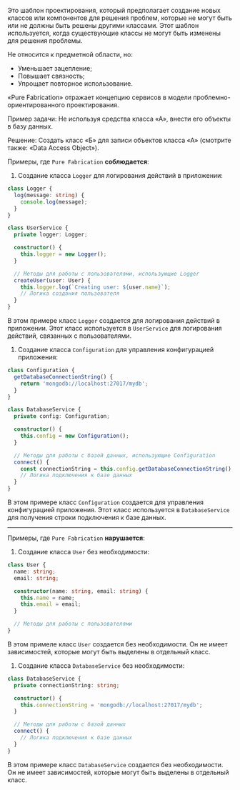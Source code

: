 Это шаблон проектирования, который предполагает создание новых классов или компонентов для решения проблем, которые не могут быть или не должны быть решены другими классами. Этот шаблон используется, когда существующие классы не могут быть изменены для решения проблемы.

Не относится к предметной области, но:

- Уменьшает зацепление;
- Повышает связность;
- Упрощает повторное использование.

«Pure Fabrication» отражает концепцию сервисов в модели проблемно-ориентированного проектирования.

Пример задачи: Не используя средства класса «А», внести его объекты в базу данных.

Решение: Создать класс «Б» для записи объектов класса «А» (смотрите также: «Data Access Object»).

Примеры, где `Pure Fabrication` **соблюдается**:

1. Создание класса `Logger` для логирования действий в приложении:

```ts
class Logger {
  log(message: string) {
    console.log(message);
  }
}

class UserService {
  private logger: Logger;

  constructor() {
    this.logger = new Logger();
  }

  // Методы для работы с пользователями, использующие Logger
  createUser(user: User) {
    this.logger.log(`Creating user: ${user.name}`);
    // Логика создания пользователя
  }
}
```

В этом примере класс `Logger` создается для логирования действий в приложении. Этот класс используется в `UserService` для логирования действий, связанных с пользователями.

1. Создание класса `Configuration` для управления конфигурацией приложения:

```ts
class Configuration {
  getDatabaseConnectionString() {
    return 'mongodb://localhost:27017/mydb';
  }
}

class DatabaseService {
  private config: Configuration;

  constructor() {
    this.config = new Configuration();
  }

  // Методы для работы с базой данных, использующие Configuration
  connect() {
    const connectionString = this.config.getDatabaseConnectionString();
    // Логика подключения к базе данных
  }
}
```

В этом примере класс `Configuration` создается для управления конфигурацией приложения. Этот класс используется в `DatabaseService` для получения строки подключения к базе данных.

---

Примеры, где `Pure Fabrication` **нарушается**:

1. Создание класса `User` без необходимости:

```ts
class User {
  name: string;
  email: string;

  constructor(name: string, email: string) {
    this.name = name;
    this.email = email;
  }

  // Методы для работы с пользователями
}
```

В этом примеле класс `User` создается без необходимости. Он не имеет зависимостей, которые могут быть выделены в отдельный класс.

1. Создание класса `DatabaseService` без необходимости:

```ts
class DatabaseService {
  private connectionString: string;

  constructor() {
    this.connectionString = 'mongodb://localhost:27017/mydb';
  }

  // Методы для работы с базой данных
  connect() {
    // Логика подключения к базе данных
  }
}
```

В этом примере класс `DatabaseService` создается без необходимости. Он не имеет зависимостей, которые могут быть выделены в отдельный класс.